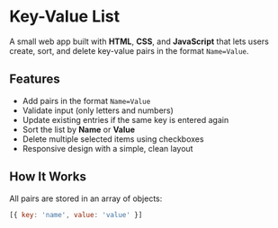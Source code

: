 # Key-Value List

A small web app built with **HTML**, **CSS**, and **JavaScript** that lets users create, sort, and delete key-value pairs in the format `Name=Value`.

## Features
- Add pairs in the format `Name=Value`
- Validate input (only letters and numbers)
- Update existing entries if the same key is entered again
- Sort the list by **Name** or **Value**
- Delete multiple selected items using checkboxes
- Responsive design with a simple, clean layout

## How It Works
All pairs are stored in an array of objects:

```js
[{ key: 'name', value: 'value' }]

